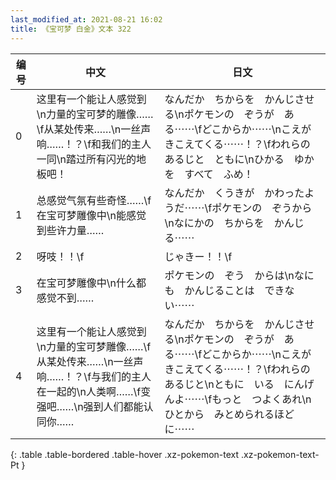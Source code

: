 ```yaml
---
last_modified_at: 2021-08-21 16:02
title: 《宝可梦 白金》文本 322
---
```

| 编号 | 中文 | 日文 |
| ---- | ---- | ---- |
| 0 | 这里有一个能让人感觉到\n力量的宝可梦的雕像……\f从某处传来……\n一丝声响……！？\f和我们的主人一同\n踏过所有闪光的地板吧！ | なんだか　ちからを　かんじさせる\nポケモンの　ぞうが　ある⋯⋯\fどこからか⋯⋯\nこえが　きこえてくる⋯⋯！？\fわれらの　あるじと　ともに\nひかる　ゆかを　すべて　ふめ！ |
| 1 | 总感觉气氛有些奇怪……\f在宝可梦雕像中\n能感觉到些许力量…… | なんだか　くうきが　かわったようだ⋯⋯\fポケモンの　ぞうから\nなにかの　ちからを　かんじる⋯⋯ |
| 2 | 呀吱！！\f | じゃきー！！\f |
| 3 | 在宝可梦雕像中\n什么都感觉不到…… | ポケモンの　ぞう　からは\nなにも　かんじることは　できない⋯⋯ |
| 4 | 这里有一个能让人感觉到\n力量的宝可梦雕像……\f从某处传来……\n一丝声响……！？\f与我们的主人在一起的\n人类啊……\f变强吧……\n强到人们都能认同你…… | なんだか　ちからを　かんじさせる\nポケモンの　ぞうが　ある⋯⋯\fどこからか⋯⋯\nこえが　きこえてくる⋯⋯！？\fわれらの　あるじと\nともに　いる　にんげんよ⋯⋯\fもっと　つよくあれ\nひとから　みとめられるほどに⋯⋯ |
{: .table .table-bordered .table-hover .xz-pokemon-text .xz-pokemon-text-Pt }
